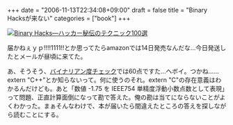 +++
date = "2006-11-13T22:34:08+09:00"
draft = false
title = "Binary Hacksが来ない"
categories = ["book"]
+++

<a href="http://www.amazon.co.jp/gp/redirect.html%3FASIN=4873112885%26tag=realbeat-22%26lcode=xm2%26cID=2025%26ccmID=165953%26location=/o/ASIN/4873112885%253FSubscriptionId=0EMV44A9A5YT1RVDGZ82" title="View product details at Amazon" target="_blank"><img src="http://ec1.images-amazon.com/images/P/4873112885.01._SCMZZZZZZZ_V36021650_.jpg" alt="Binary Hacks―ハッカー秘伝のテクニック100選" /></a>

届かねぇｙｐ!!!!1111!!とか思ってたらamazonでは14日発売なんだな…今日発送したとメールが昼頃に来てた。

あ、そうそう、<a href="http://0xcc.net/binhacks/quiz.html" target="_blank">バイナリアン度チェック</a>では60点ですた…ヘボイ。つかね……extern "C++"とか知らないって。何に使うのそれ。extern "C"の存在意義はわかるんだけども。あと「数値 -1.75 を IEEE754 単精度浮動小数点数として表現」って問題、正直計算面倒になって勘で答えた。俺の勘は当てにならないことがよくわかった。まぁそんなわけで、本が届いたら間違えたところの答えを探しながら読むことにする。
